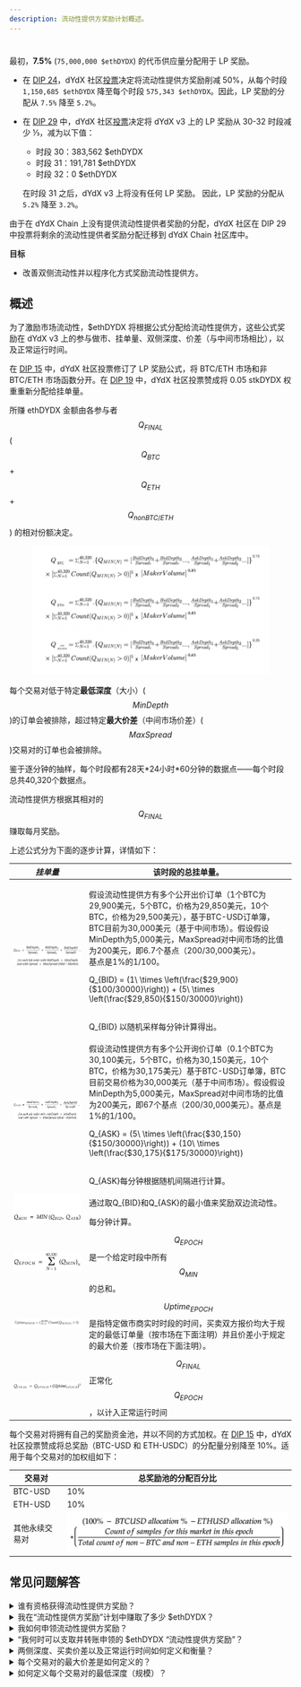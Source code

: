 ```yaml
---
description: 流动性提供方奖励计划概述。
---
```


#

最初，**7.5%** (`75,000,000 $ethDYDX`)  的代币供应量分配用于 LP 奖励。

* 在 [DIP 24](https://github.com/dydxfoundation/dip/blob/master/content/dips/DIP-24.md)，dYdX 社区[投票](https://dydx.community/dashboard/proposal/14)决定将流动性提供方奖励削减 50%，从每个时段 `1,150,685 $ethDYDX` 降至每个时段 `575,343 $ethDYDX`。因此，LP 奖励的分配从 `7.5%` 降至 `5.2%`。
*   在 [DIP 29](https://dydx.community/dashboard/proposal/16) 中，dYdX 社区[投票](https://dydx.community/dashboard/proposal/16)决定将 dYdX v3 上的 LP 奖励从 30-32 时段减少 ⅓，减为以下值：

    * 时段 30：383,562 $ethDYDX
    * 时段 31：191,781 $ethDYDX
    * 时段 32：0 $ethDYDX

    在时段 31 之后，dYdX v3 上将没有任何 LP 奖励。 因此，LP 奖励的分配从 `5.2%` 降至 `3.2%`。

由于在 dYdX Chain 上没有提供流动性提供者奖励的分配，dYdX 社区在 DIP 29 中投票将剩余的流动性提供者奖励分配迁移到 dYdX Chain 社区库中。

**目标**

* 改善双侧流动性并以程序化方式奖励流动性提供方。

## **概述**

为了激励市场流动性，$ethDYDX 将根据公式分配给流动性提供方，这些公式奖励在 dYdX v3 上的参与做市、挂单量、双侧深度、价差（与中间市场相比），以及正常运行时间。

在 [DIP 15](https://github.com/dydxfoundation/dip/blob/master/content/dips/DIP-15.md) 中，dYdX 社区投票修订了 LP 奖励公式，将 BTC/ETH 市场和非 BTC/ETH 市场函数分开。在 [DIP 19](https://github.com/dydxfoundation/dip/blob/master/content/dips/DIP-19.md) 中，dYdX 社区投票赞成将 0.05 stkDYDX 权重重新分配给挂单量。

所赚 ethDYDX 金额由各参与者 $$Q_{FINAL}$$ ($$Q_{BTC}$$+​$$Q_{ETH}$$+$$Q_{non BTC/ETH}$$​) 的相对份额决定。

<figure><img src="../.gitbook/assets/Updated LP Rewards Formulas.png" alt=""><figcaption></figcaption></figure>

每个交易对低于特定**最低深度**（大小）($$MinDepth$$)的订单会被排除，超过特定**最大价差**（中间市场价差）($$MaxSpread$$)交易对的订单也会被排除。

鉴于逐分钟的抽样，每个时段都有28天\*24小时\*60分钟的数据点——每个时段总共40,320个数据点。

流动性提供方根据其相对的$$Q_{FINAL}$$赚取每月奖励。

上述公式分为下面的逐步计算，详情如下：

| _挂单量_ | 该时段的总挂单量。 |
| --------------------------------------------------------------------------------------- | ---------------------------------------------------------------------------------------------------------------------------------------------------------------------------------------------------------------------------------------------------------------------------------------------------------------------------------------------------------------------------------------------------------------------------------------------------------------------------------------------------------------------------------------------------------------------------------------------------------- |
| <img src="../.gitbook/assets/1-qbid-formula.png" alt="" data-size="original"> | <p></p>假设流动性提供方有多个公开出价订单（1个BTC为29,900美元，5个BTC，价格为29,850美元，10个BTC，价格为29,500美元），基于BTC-USD订单簿，BTC目前为30,000美元（基于中间市场）。假设假设MinDepth为5,000美元，MaxSpread对中间市场的比值为200美元，即6.7个基点（200/30,000美元）。<br>基点是1%的1/100。<p></p><span class="math">Q_{BID} = (1\ \times \left(\frac{$29,900}{$100/30000}\right)) + (5\ \times \left(\frac{$29,850}{$150/30000}\right))</span><p></p><br><span class="math">Q_{BID}</span> 以随机采样每分钟计算得出。<br> |
| <img src="../.gitbook/assets/1-qask-formula.png" alt="" data-size="original"> | <p></p>假设流动性提供方有多个公开询价订单（0.1个BTC为30,100美元，5个BTC，价格为30,150美元，10个BTC，价格为30,175美元）基于BTC-USD订单簿，BTC目前交易价格为30,000美元（基于中间市场）。假设假设MinDepth为5,000美元，MaxSpread对中间市场的比值为200美元，即67个基点（200/30,000美元）。基点是1%的1/100。<p></p><span class="math">Q_{ASK} = (5\ \times \left(\frac{$30,150}{$150/30000}\right)) + (10\ \times \left(\frac{$30,175}{$175/30000}\right))</span><p></p><br><span class="math">Q_{ASK}</span>每分钟根据随机间隔进行计算。 |
| <img src="../.gitbook/assets/1-qmin-formula.png" alt="" data-size="original"> | <p></p>通过取<span class="math">Q_{BID}</span>和<span class="math">Q_{ASK}</span>的最小值来奖励双边流动性。<br><p></p>每分钟计算。 |
| <img src="../.gitbook/assets/1-qpoech-formula.png" alt="" data-size="original"> | $$Q_{EPOCH}$$是一个给定时段中所有$$Q_{MIN}$$的总和。 |
| <img src="../.gitbook/assets/1-q-uptime-epoch-formula.png" alt="" data-size="original"> | $$Uptime_{EPOCH}$$ 是指特定做市商实时时段的时间，买卖双方报价均大于规定的最低订单量（按市场在下面注明）并且价差小于规定的最大价差（按市场在下面注明）。 |
| <img src="../.gitbook/assets/1-qfinal-epoch-formula.png" alt="" data-size="original"> | $$Q_{FINAL}$$正常化$$Q_{EPOCH}$$，以计入正常运行时间 |

每个交易对将拥有自己的奖励资金池，并以不同的方式加权。在 [DIP 15](https://github.com/dydxfoundation/dip/blob/master/content/dips/DIP-15.md) 中，dYdX 社区投票赞成将总奖励（BTC-USD 和 ETH-USDC）的分配量分别降至 10%。适用于每个交易对的加权组如下：

| 交易对 | 总奖励池的分配百分比 |
| ----------------------- | ---------------------------------------------------------------- |
| BTC-USD | 10% |
| ETH-USD | 10% |
| 其他永续交易对 | ![](../.gitbook/assets/1-other-perpetual-markets-lp-weights.png) |

## 常见问题解答

<details>

<summary>谁有资格获得流动性提供方奖励？</summary>

凡是在前一时段在 dYdX v3 上达到最少 0.25% 挂单量的流动性提供方，均有资格在特定时段内获得 ethDYDX 作为奖励。

dYdX v3 不适用于在 dYdX Trading Inc 的[《使用条款》](https://dydx.exchange/terms)中规定的位于美国或受限制地区的流动性提供方。

</details>

<details>

<summary>我在“流动性提供方奖励”计划中赚取了多少 $ethDYDX？</summary>

在一个特定时段，流动性提供方根据其在特定交易对的市场的相对$$Q_{SCORE}$$赚取收益。每个交易对各自的相对奖励金额由治理确定。赚取的 ethDYDX 预计金额会显示在 [“LP 奖励控制面板”](https://p.datadoghq.com/sb/dc160ddf0-b32271920202875868dc46be6b66cf87?tpl\_var\_Market=btc\&from\_ts=1661805073576\&to\_ts=1661891473576\&live=true)中，可根据所涉及的流动性提供方数量、相对$$Q_{SCORE}$$，以及给定交易对的可用奖励金额来确定。

</details>

<details>

<summary>我如何申领流动性提供方奖励？</summary>

流动性提供方奖励显示在[dYdX API](https://docs.dydx.exchange/)上。尽管在治理用户界面中没有出现，但仍可在[此处](https://dydx.community/dashboard)在每个时段结束时通过治理来申领。

</details>

<details>

<summary>“我何时可以支取并转账申领的 $ethDYDX “流动性提供方奖励”？</summary>

一旦初始转账限制期限取消，即可申领和转账通过“流动性提供方奖励”获得的 $ethDYDX 代币。

从1 时段开始，通过“流动性提供方奖励”获得的 $ethDYDX 代币可以在每个时段结束后 `7 天`（**等待期**）开始申领。

</details>

<details>

<summary>两侧深度、买卖价差以及正常运行时间如何定义和衡量？</summary>

* **双侧深度**



* **中间市场价差**



* **正常运行时间**

流动性提供方的正常运行时间对市场至关重要，尤其是在高度波动时期。通过将5的指数应用到$$Uptime_{epoch}$$作为$$Q_{FINAL}$$的输入，奖励会偏向于不断保持两侧流动性的流动性提供方。换言之，提供99%正常运行时间的流动性提供方比提供90%正常运行时间的做市商在指数上价值更高。



</details>

<details>

<summary>每个交易对的最大价差是如何定义的？</summary>

当价差高于给定交易对的$$MaxSpread$$时，不会生成$$Q_{BID}$$或$$Q_{ASK}$$。

初始最大价差如下：

*
*
*

</details>

<details>

<summary>如何定义每个交易对的最低深度（规模）？</summary>

当规模低于给定交易对的$$MinDepth$$时，不会生成$$Q_{BID}$$或$$Q_{ASK}$$。

初始最小深度如下：

*
*
*

</details>

